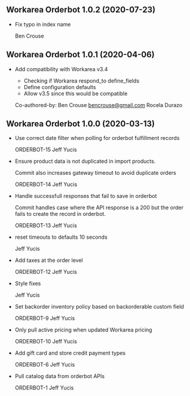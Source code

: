Workarea Orderbot 1.0.2 (2020-07-23)
--------------------------------------------------------------------------------

*   Fix typo in index name


    Ben Crouse



Workarea Orderbot 1.0.1 (2020-04-06)
--------------------------------------------------------------------------------

*   Add compatibility with Workarea v3.4

    * Checking if Workarea respond_to define_fields
    * Define configuration defaults
    * Allow v3.5 since this would be compatible

    Co-authored-by: Ben Crouse <bencrouse@gmail.com>
    Rocela Durazo



Workarea Orderbot 1.0.0 (2020-03-13)
--------------------------------------------------------------------------------

*   Use correct date filter when polling for orderbot fulfillment records

    ORDERBOT-15
    Jeff Yucis

*   Ensure product data is not duplicated in import products.

    Commit also increases gateway timeout to avoid duplicate orders

    ORDERBOT-14
    Jeff Yucis

*   Handle successfull responses that fail to save in orderbot

    Commit handles case where the API response is a 200 but the order
    fails to create the record in orderbot.

    ORDERBOT-13
    Jeff Yucis

*   reset timeouts to defaults 10 seconds

    Jeff Yucis

*   Add taxes at the order level

    ORDERBOT-12
    Jeff Yucis

*   Style fixes

    Jeff Yucis

*   Set backorder inventory policy based on backorderable custom field

    ORDERBOT-9
    Jeff Yucis

*   Only pull active pricing when updated Workarea pricing

    ORDERBOT-10
    Jeff Yucis

*   Add gift card and store credit payment types

    ORDERBOT-6
    Jeff Yucis

*   Pull catalog data from orderbot APIs

    ORDERBOT-1
    Jeff Yucis



